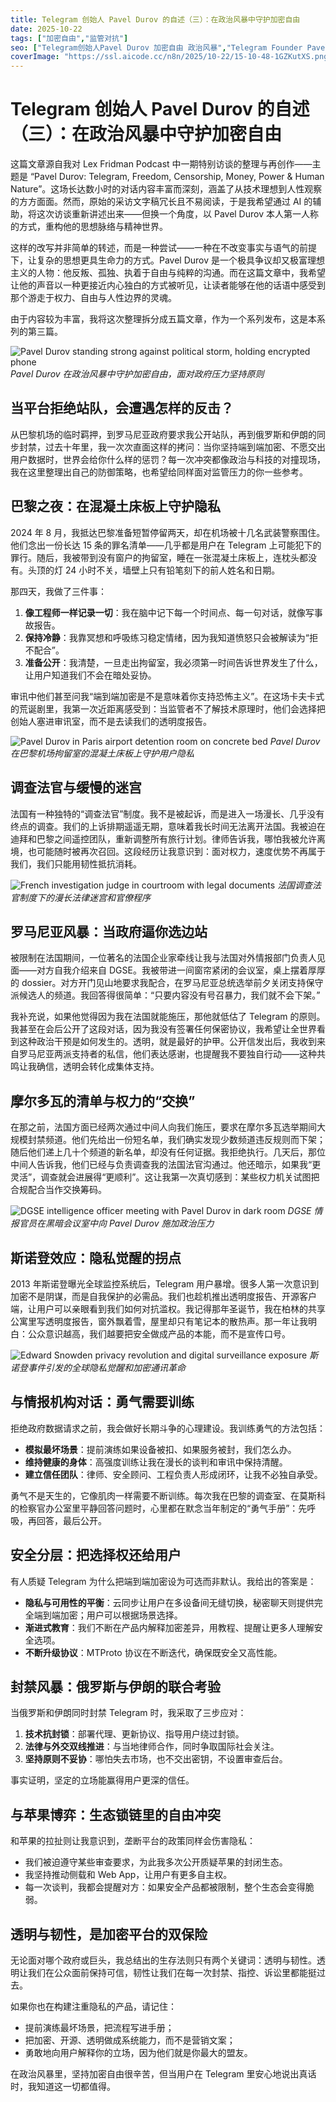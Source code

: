 ```yaml
---
title: Telegram 创始人 Pavel Durov 的自述（三）：在政治风暴中守护加密自由
date: 2025-10-22
tags: ["加密自由","监管对抗"]
seo: ["Telegram创始人Pavel Durov 加密自由 政治风暴","Telegram Founder Pavel Durov Encryption Freedom Political Storm","端到端加密 隐私保护 政府监管","End-to-End Encryption Privacy Protection Government Regulation","Telegram封禁 俄罗斯伊朗 苹果审查","Telegram Ban Russia Iran Apple Censorship","透明度报告 用户数据保护 加密技术","Transparency Report User Data Protection Encryption Technology","斯诺登效应 隐私觉醒 加密平台生存","Snowden Effect Privacy Awakening Encrypted Platform Survival"]
coverImage: "https://ssl.aicode.cc/n8n/2025/10-22/15-10-48-1GZKutXS.png"
---
```

# Telegram 创始人 Pavel Durov 的自述（三）：在政治风暴中守护加密自由

这篇文章源自我对 Lex Fridman Podcast 中一期特别访谈的整理与再创作——主题是 “Pavel Durov: Telegram, Freedom, Censorship, Money, Power & Human Nature”。这场长达数小时的对话内容丰富而深刻，涵盖了从技术理想到人性观察的方方面面。然而，原始的采访文字稿冗长且不易阅读，于是我希望通过 AI 的辅助，将这次访谈重新讲述出来——但换一个角度，以 Pavel Durov 本人第一人称 的方式，重构他的思想脉络与精神世界。

这样的改写并非简单的转述，而是一种尝试——一种在不改变事实与语气的前提下，让复杂的思想更具生命力的方式。Pavel Durov 是一个极具争议却又极富理想主义的人物：他反叛、孤独、执着于自由与纯粹的沟通。而在这篇文章中，我希望让他的声音以一种更接近内心独白的方式被听见，让读者能够在他的话语中感受到那个游走于权力、自由与人性边界的灵魂。

由于内容较为丰富，我将这次整理拆分成五篇文章，作为一个系列发布，这是本系列的第三篇。

![Pavel Durov standing strong against political storm, holding encrypted phone](https://ssl.aicode.cc/n8n/2025/10-22/15-10-48-1GZKutXS.png)
*Pavel Durov 在政治风暴中守护加密自由，面对政府压力坚持原则*

## 当平台拒绝站队，会遭遇怎样的反击？
从巴黎机场的临时羁押，到罗马尼亚政府要求我公开站队，再到俄罗斯和伊朗的同步封禁，过去十年里，我一次次直面这样的拷问：当你坚持端到端加密、不愿交出用户数据时，世界会给你什么样的惩罚？每一次冲突都像政治与科技的对撞现场，我在这里整理出自己的防御策略，也希望给同样面对监管压力的你一些参考。

## 巴黎之夜：在混凝土床板上守护隐私
2024 年 8 月，我抵达巴黎准备短暂停留两天，却在机场被十几名武装警察围住。他们念出一份长达 15 条的罪名清单——几乎都是用户在 Telegram 上可能犯下的罪行。随后，我被带到没有窗户的拘留室，睡在一张混凝土床板上，连枕头都没有。头顶的灯 24 小时不关，墙壁上只有铅笔刻下的前人姓名和日期。

那四天，我做了三件事：
1. **像工程师一样记录一切**：我在脑中记下每一个时间点、每一句对话，就像写事故报告。
2. **保持冷静**：我靠冥想和呼吸练习稳定情绪，因为我知道愤怒只会被解读为“拒不配合”。
3. **准备公开**：我清楚，一旦走出拘留室，我必须第一时间告诉世界发生了什么，让用户知道我们不会在暗处妥协。

审讯中他们甚至问我“端到端加密是不是意味着你支持恐怖主义”。在这场卡夫卡式的荒诞剧里，我第一次近距离感受到：当监管者不了解技术原理时，他们会选择把创始人塞进审讯室，而不是去读我们的透明度报告。

![Pavel Durov in Paris airport detention room on concrete bed](https://ssl.aicode.cc/n8n/2025/10-22/15-10-48-5wgTiRWM.png)
*Pavel Durov 在巴黎机场拘留室的混凝土床板上守护用户隐私*

## 调查法官与缓慢的迷宫
法国有一种独特的“调查法官”制度。我不是被起诉，而是进入一场漫长、几乎没有终点的调查。我们的上诉排期遥遥无期，意味着我长时间无法离开法国。我被迫在迪拜和巴黎之间遥控团队，重新调整所有旅行计划。律师告诉我，哪怕我被允许离境，也可能随时被再次召回。这段经历让我意识到：面对权力，速度优势不再属于我们，我们只能用韧性抵抗消耗。

![French investigation judge in courtroom with legal documents](https://ssl.aicode.cc/n8n/2025/10-22/15-10-48-GysIsBLH.png)
*法国调查法官制度下的漫长法律迷宫和官僚程序*

## 罗马尼亚风暴：当政府逼你选边站
被限制在法国期间，一位著名的法国企业家牵线让我与法国对外情报部门负责人见面——对方自我介绍来自 DGSE。我被带进一间窗帘紧闭的会议室，桌上摆着厚厚的 dossier。对方开门见山地要求我配合，在罗马尼亚总统选举前夕关闭支持保守派候选人的频道。我回答得很简单：“只要内容没有号召暴力，我们就不会下架。”

我补充说，如果他觉得因为我在法国就能施压，那他就低估了 Telegram 的原则。我甚至在会后公开了这段对话，因为我没有签署任何保密协议，我希望让全世界看到这种政治干预是如何发生的。透明，就是最好的护甲。公开信发出后，我收到来自罗马尼亚两派支持者的私信，他们表达感谢，也提醒我不要独自行动——这种共鸣让我确信，透明会转化成集体支持。

## 摩尔多瓦的清单与权力的“交换”
在那之前，法国方面已经两次通过中间人向我们施压，要求在摩尔多瓦选举期间大规模封禁频道。他们先给出一份短名单，我们确实发现少数频道违反规则而下架；随后他们递上几十个频道的新名单，却没有任何证据。我拒绝执行。几天后，那位中间人告诉我，他们已经与负责调查我的法国法官沟通过。他还暗示，如果我“更灵活”，调查就会进展得“更顺利”。这让我第一次真切感到：某些权力机关试图把合规配合当作交换筹码。

![DGSE intelligence officer meeting with Pavel Durov in dark room](https://ssl.aicode.cc/n8n/2025/10-22/15-10-48-0XDmuElV.png)
*DGSE 情报官员在黑暗会议室中向 Pavel Durov 施加政治压力*

## 斯诺登效应：隐私觉醒的拐点
2013 年斯诺登曝光全球监控系统后，Telegram 用户暴增。很多人第一次意识到加密不是阴谋，而是自我保护的必需品。我们也趁机推出透明度报告、开源客户端，让用户可以亲眼看到我们如何对抗滥权。我记得那年圣诞节，我在柏林的共享公寓里写透明度报告，窗外飘着雪，屋里却只有笔记本的散热声。那一年让我明白：公众意识越高，我们越要把安全做成产品的本能，而不是宣传口号。

![Edward Snowden privacy revolution and digital surveillance exposure](https://ssl.aicode.cc/n8n/2025/10-22/15-10-48-Jr2pyJim.png)
*斯诺登事件引发的全球隐私觉醒和加密通讯革命*

## 与情报机构对话：勇气需要训练
拒绝政府数据请求之前，我会做好长期斗争的心理建设。我训练勇气的方法包括：
- **模拟最坏场景**：提前演练如果设备被扣、如果服务被封，我们怎么办。
- **维持健康的身体**：高强度训练让我在漫长的谈判和审讯中保持清醒。
- **建立信任团队**：律师、安全顾问、工程负责人形成闭环，让我不必独自承受。

勇气不是天生的，它像肌肉一样需要不断训练。每次我在巴黎的调查室、在莫斯科的检察官办公室里平静回答问题时，心里都在默念当年制定的“勇气手册”：先呼吸，再回答，最后公开。

## 安全分层：把选择权还给用户
有人质疑 Telegram 为什么把端到端加密设为可选而非默认。我给出的答案是：
- **隐私与可用性的平衡**：云同步让用户在多设备间无缝切换，秘密聊天则提供完全端到端加密；用户可以根据场景选择。
- **渐进式教育**：我们不断在产品内解释加密差异，用教程、提醒让更多人理解安全选项。
- **不断升级协议**：MTProto 协议在不断迭代，确保既安全又高性能。

## 封禁风暴：俄罗斯与伊朗的联合考验
当俄罗斯和伊朗同时封禁 Telegram 时，我采取了三步应对：
1. **技术抗封锁**：部署代理、更新协议、指导用户绕过封锁。
2. **法律与外交双线推进**：与当地律师合作，同时争取国际社会关注。
3. **坚持原则不妥协**：哪怕失去市场，也不交出密钥，不设置审查后台。

事实证明，坚定的立场能赢得用户更深的信任。

## 与苹果博弈：生态锁链里的自由冲突
和苹果的拉扯则让我意识到，垄断平台的政策同样会伤害隐私：
- 我们被迫遵守某些审查要求，为此我多次公开质疑苹果的封闭生态。
- 我坚持推动侧载和 Web App，让用户有更多自主权。
- 每一次谈判，我都会提醒对方：如果安全产品都被限制，整个生态会变得脆弱。

## 透明与韧性，是加密平台的双保险
无论面对哪个政府或巨头，我总结出的生存法则只有两个关键词：透明与韧性。透明让我们在公众面前保持可信，韧性让我们在每一次封禁、指控、诉讼里都能挺过去。

如果你也在构建注重隐私的产品，请记住：
- 提前演练最坏场景，把流程写进手册；
- 把加密、开源、透明做成系统能力，而不是营销文案；
- 勇敢地向用户解释你的立场，因为他们就是你最大的盟友。

在政治风暴里，坚持加密自由很辛苦，但当用户在 Telegram 里安心地说出真话时，我知道这一切都值得。